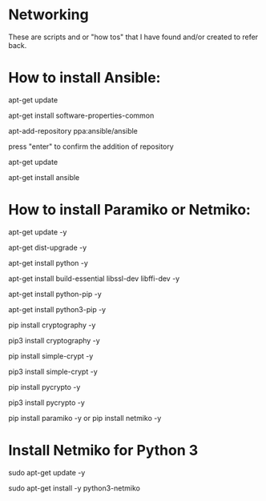 # Networking
These are scripts and or "how tos" that I have found and/or created to refer back.
# How to install Ansible:
apt-get update

apt-get install software-properties-common

apt-add-repository ppa:ansible/ansible

press "enter" to confirm the addition of repository

apt-get update

apt-get install ansible

# How to install Paramiko or Netmiko:
apt-get update -y

apt-get dist-upgrade -y

apt-get install python -y

apt-get install build-essential libssl-dev libffi-dev -y

apt-get install python-pip -y

apt-get install python3-pip -y

pip install cryptography -y

pip3 install cryptography -y

pip install simple-crypt -y

pip3 install simple-crypt -y

pip install pycrypto -y

pip3 install pycrypto -y

pip install paramiko -y
or
pip install netmiko -y

# Install Netmiko for Python 3
sudo apt-get update -y

sudo apt-get install -y python3-netmiko
